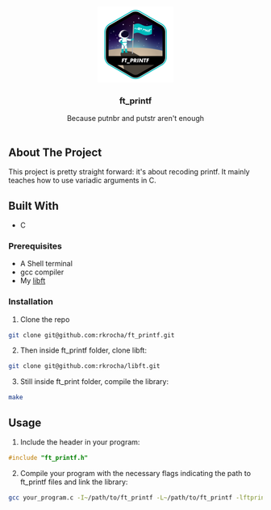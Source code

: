 <br/>
<p align="center">
    <img src="https://github.com/rkrocha/42cursus/blob/main/badges/ft_printfe.png" alt="Logo" width="150" height="150">

  <h3 align="center">ft_printf</h3>

  <p align="center">
    Because putnbr and putstr aren't enough
    <br/>
    <br/>
  </p>
</p>



## About The Project

This project is pretty straight forward: it's about recoding printf. It mainly teaches how to use variadic arguments in C.

## Built With

* C

### Prerequisites

* A Shell terminal
* gcc compiler
* My [libft](https://github.com/rkrocha/libft/)

### Installation

1. Clone the repo
```sh
git clone git@github.com:rkrocha/ft_printf.git
```

2. Then inside ft_printf folder, clone libft:
```sh
git clone git@github.com:rkrocha/libft.git
```

3. Still inside ft_print folder, compile the library:
```sh
make
```

## Usage

1. Include the header in your program:
```c
#include "ft_printf.h"
```

2. Compile your program with the necessary flags indicating the path to ft_printf files and link the library:
```sh
gcc your_program.c -I~/path/to/ft_printf -L~/path/to/ft_printf -lftprintf
```

